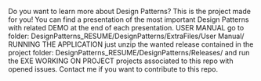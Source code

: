 Do you want to learn more about Design Patterns?
This is the project made for you! You can find a presentation of the most important Design Patterns with related DEMO at the end of each presentation.
USER MANUAL 
go to folder: DesignPatterns_RESUME/DesignPatterns/ExtraFiles/User Manual/
RUNNING THE APPLICATION
just unzip the wanted release contained in the project folder: DesignPatterns_RESUME/DesignPatterns/Releases/ and run the EXE
WORKING ON PROJECT
projects associated to this repo with opened issues. Contact me if you want to contribute to this repo.

